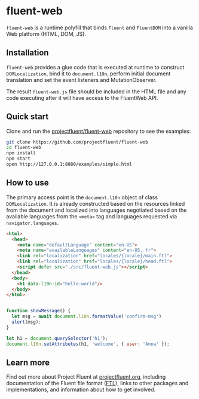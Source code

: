 # fluent-web

`fluent-web` is a runtime polyfill that binds `Fluent` and `FluentDOM` into
a vanilla Web platform (HTML, DOM, JS).

## Installation

`fluent-web` provides a glue code that is executed at runtime to construct
`DOMLocalization`, bind it to `document.l10n`, perform initial document
translation and set the event listeners and MutationObserver.

The result `fluent-web.js` file should be included in the HTML file
and any code executing after it will have access to the FluentWeb API.


## Quick start

Clone and run the
[projectfluent/fluent-web](https://github.com/projectfluent/fluent-web)
repository to see the examples:

```sh
git clone https://github.com/projectfluent/fluent-web
cd fluent-web
npm install
npm start
open http://127.0.0.1:8080/examples/simple.html
```


## How to use

The primary access point is the `document.l10n` object of class
`DOMLocalization`. It is already constructed based on the resources
linked from the document and localized into languages negotiated based
on the available languages from the `<meta>` tag and languages
requested via `navigator.languages`.

```html
<html>
  <head>
    <meta name="defaultLanguage" content="en-US">
    <meta name="availableLanguages" content="en-US, fr">
    <link rel="localization" href="locales/{locale}/main.ftl">
    <link rel="localization" href="locales/{locale}/head.ftl">
    <script defer src="./src/fluent-web.js"></script>
  </head>
  <body>
    <h1 data-l10n-id="hello-world"/>
  </body>
</html>
```

```javascript

function showMessage() {
  let msg = await document.l10n.formatValue('confirm-msg')
  alert(msg);
}

let h1 = document.querySelector('h1');
document.l10n.setAttributes(h1, 'welcome', { user: 'Anna' });
```

## Learn more

Find out more about Project Fluent at [projectfluent.org][], including
documentation of the Fluent file format ([FTL][]), links to other packages and
implementations, and information about how to get involved.




[projectfluent.org]: http://projectfluent.org
[FTL]: http://projectfluent.org/fluent/guide/
